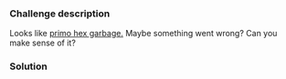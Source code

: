 ### Challenge description

Looks like [primo hex garbage.](https://www.ntietz.com/blog/rsa-deceptively-simple/)
Maybe something went wrong?
Can you make sense of it? 

### Solution

